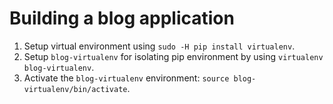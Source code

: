 Building a blog application
========

1. Setup virtual environment using `sudo -H pip install virtualenv`.
2. Setup `blog-virtualenv` for isolating pip environment by using `virtualenv blog-virtualenv`.
3. Activate the `blog-virtualenv` environment: `source blog-virtualenv/bin/activate`.